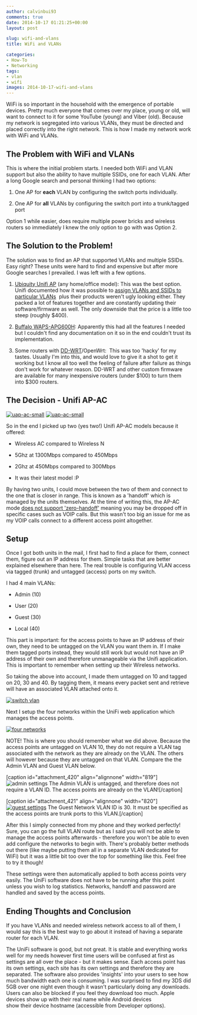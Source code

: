 ```yaml
---
author: calvinbui93
comments: true
date: 2014-10-17 01:21:25+00:00
layout: post

slug: wifi-and-vlans
title: WiFi and VLANs

categories:
- How-To
- Networking
tags:
- vlan
- wifi
images: 2014-10-17-wifi-and-vlans
---
```


WiFi is so important in the household with the emergence of portable devices. Pretty much everyone that comes over my place, young or old, will want to connect to it for some YouTube (young) and Viber (old). Because my network is segregated into various VLANs, they must be directed and placed correctly into the right network. This is how I made my network work with WiFi and VLANs.

<!-- more -->


## The Problem with WiFi and VLANs


This is where the initial problem starts. I needed both WiFi and VLAN support but also the ability to have multiple SSIDs, one for each VLAN. After a long Google search and personal thinking I had two options:



	
  1. One AP for **each** VLAN by configuring the switch ports individually.

	
  2. One AP for **all** VLANs by configuring the switch port into a trunk/tagged port


Option 1 while easier, does require multiple power bricks and wireless routers so immediately I knew the only option to go with was Option 2.


## The Solution to the Problem!


The solution was to find an AP that supported VLANs and multiple SSIDs. Easy right? These units were hard to find and expensive but after more Google searches I prevailed. I was left with a few options.



	
  1. [Ubiquity Unifi AP](http://www.ubnt.com/unifi/unifi-ap/) (any home/office model): This was the best option. Unifi documented how it was possible to [assign VLANs and SSIDs to particular VLANs](http://wiki.ubnt.com/UniFi_and_switch_VLAN_configuration)  plus their products weren't ugly looking either. They packed a lot of features together and are constantly updating their software/firmware as well. The only downside that the price is a little too steep (roughly $400).

	
  2. [Buffalo WAPS-APG600H](http://www.buffalotech.com/products/wireless/business-class-access-points/airstation-pro-80211n-gigabit-concurrent-dual-band-poe-wireless-access-point): Apparently this had all the features I needed but I couldn't find any documentation on it so in the end couldn't trust its implementation.

	
  3. Some routers with [DD-WRT](http://www.dd-wrt.com/wiki/index.php/Multiple_WLANs)/OpenWrt:  This was too 'hacky' for my tastes. Usually I'm into this, and would love to give it a shot to get it working but I know all too well the feeling of failure after failure as things don't work for whatever reason. DD-WRT and other custom firmware are available for many inexpensive routers (under $100) to turn them into $300 routers.




## The Decision - Unifi AP-AC


[![uap-ac-small](http://calvinbuiblog.files.wordpress.com/2014/10/uap-ac-small.png)](http://calvinbuiblog.files.wordpress.com/2014/10/uap-ac-small.png) [![uap-ac-small](http://calvinbuiblog.files.wordpress.com/2014/10/uap-ac-small.png)](http://calvinbuiblog.files.wordpress.com/2014/10/uap-ac-small.png)

So in the end I picked up two (yes two!) Unifi AP-AC models because it offered:



	
  * Wireless AC compared to Wireless N

	
  * 5Ghz at 1300Mbps compared to 450Mbps

	
  * 2Ghz at 450Mbps compared to 300Mbps

	
  * It was their latest model :P


By having two units, I could move between the two of them and connect to the one that is closer in range. This is known as a 'handoff' which is managed by the units themselves. At the time of writing this, the AP-AC mode [does not support 'zero-handoff'](https://community.ubnt.com/t5/UniFi-Feature-Requests/Zero-Handoff-on-UAP-AC/idi-p/641543) meaning you may be dropped off in specific cases such as VOIP calls. But this wasn't too big an issue for me as my VOIP calls connect to a different access point altogether.


## Setup


Once I got both units in the mail, I first had to find a place for them, connect them, figure out an IP address for them. Simple tasks that are better explained elsewhere than here. The real trouble is configuring VLAN access via tagged (trunk) and untagged (access) ports on my switch.

I had 4 main VLANs:



	
  * Admin (10)

	
  * User (20)

	
  * Guest (30)

	
  * Local (40)


This part is important: for the access points to have an IP address of their own, they need to be untagged on the VLAN you want them in. If I make them tagged ports instead, they would still work but would not have an IP address of their own and therefore unmanageable via the Unifi application. This is important to remember when setting up their Wireless networks.

So taking the above into account, I made them untagged on 10 and tagged on 20, 30 and 40. By tagging them, it means every packet sent and retrieve will have an associated VLAN attached onto it.

[![switch vlan](http://calvinbuiblog.files.wordpress.com/2014/10/capture3.png)](http://calvinbuiblog.files.wordpress.com/2014/10/capture3.png)

Next I setup the four networks within the UniFi web application which manages the access points.

[![four networks](http://calvinbuiblog.files.wordpress.com/2014/10/capture4.png)](http://calvinbuiblog.files.wordpress.com/2014/10/capture4.png)

NOTE! This is where you should remember what we did above. Because the access points are untagged on VLAN 10, they do not require a VLAN tag associated with the network as they are already on the VLAN. The others will however because they are untagged on that VLAN. Compare the the Admin VLAN and Guest VLAN below.

[caption id="attachment_420" align="alignnone" width="819"]![admin settings](http://calvinbuiblog.files.wordpress.com/2014/10/admin.png) The Admin VLAN is untagged, and therefore does not require a VLAN ID. The access points are already on the VLAN![/caption]

[caption id="attachment_421" align="alignnone" width="820"][![guest settings](http://calvinbuiblog.files.wordpress.com/2014/10/guest.png)](http://calvinbuiblog.files.wordpress.com/2014/10/guest.png) The Guest Network VLAN ID is 30. It must be specified as the access points are trunk ports to this VLAN.[/caption]

After this I simply connected from my phone and they worked perfectly! Sure, you can go the full VLAN route but as I said you will not be able to manage the access points afterwards - therefore you won't be able to even add configure the networks to begin with. There's probably better methods out there (like maybe putting them all in a separate VLAN dedicated for WiFi) but it was a little bit too over the top for something like this. Feel free to try it though!

These settings were then automatically applied to both access points very easily. The UniFi software does not have to be running after this point unless you wish to log statistics. Networks, handoff and password are handled and saved by the access points.


## Ending Thoughts and Conclusion


If you have VLANs and needed wireless network access to all of them, I would say this is the best way to go about it instead of having a separate router for each VLAN.

The UniFi software is good, but not great. It is stable and everything works well for my needs however first time users will be confused at first as settings are all over the place - but it makes sense. Each access point has its own settings, each site has its own settings and therefore they are separated. The software also provides 'insights' into your users to see how much bandwidth each one is consuming. I was surprised to find my 3DS did 5GB over one night even though it wasn't particularly doing any downloads. Users can also be blocked if you feel they download too much. Apple devices show up with their real name while Android devices show their device hostname (accessible from Developer options).

